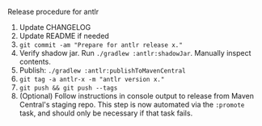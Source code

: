 Release procedure for antlr

1. Update CHANGELOG
1. Update README if needed
1. `git commit -am "Prepare for antlr release x."`
1. Verify shadow jar. Run `./gradlew :antlr:shadowJar`. Manually inspect contents.
1. Publish: `./gradlew :antlr:publishToMavenCentral`
1. `git tag -a antlr-x -m "antlr version x."`
1. `git push && git push --tags`
1. (Optional) Follow instructions in console output to release from Maven Central's staging repo.
   This step is now automated via the `:promote` task, and should only be necessary if that task
   fails.
